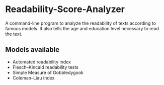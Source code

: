 # Readability-Score-Analyzer

A command-line program to analyze the readability of texts according to famous models. It also tells the age and
education level necessary to read the text.

## Models available

* Automated readability index
* Flesch–Kincaid readability tests
* Simple Measure of Gobbledygook
* Coleman–Liau index